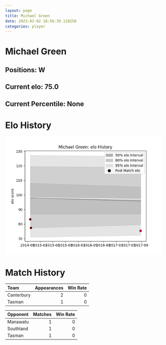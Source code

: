 ```yaml
---  
layout: page  
title: Michael Green  
date: 2023-02-02 18:56:39.110258  
categories: player  
---
```

# Michael Green

## Positions: W

## Current elo: 75.0

## Current Percentile: None

# Elo History


![elo history](history_MichaelGreen.png)
# Match History


| Team       |   Appearances |   Win Rate |
|:-----------|--------------:|-----------:|
| Canterbury |             2 |          0 |
| Tasman     |             1 |          0 |

| Opponent   |   Matches |   Win Rate |
|:-----------|----------:|-----------:|
| Manawatu   |         1 |          0 |
| Southland  |         1 |          0 |
| Tasman     |         1 |          0 |